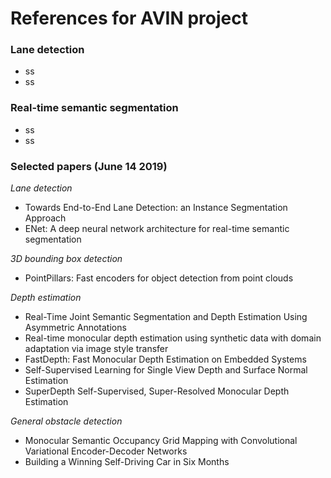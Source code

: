 # References for AVIN project

### Lane detection
- ss
- ss


### Real-time semantic segmentation
- ss
- ss



### Selected papers (June 14 2019)
*Lane detection*
- Towards End-to-End Lane Detection: an Instance Segmentation Approach
- ENet: A deep neural network architecture for real-time semantic segmentation

*3D bounding box detection*
- PointPillars: Fast encoders for object detection from point clouds

*Depth estimation*
- Real-Time Joint Semantic Segmentation and Depth Estimation Using Asymmetric Annotations
- Real-time monocular depth estimation using synthetic data with domain adaptation via image style transfer
- FastDepth: Fast Monocular Depth Estimation on Embedded Systems
- Self-Supervised Learning for Single View Depth and Surface Normal Estimation
- SuperDepth Self-Supervised, Super-Resolved Monocular Depth Estimation

*General obstacle detection*
- Monocular Semantic Occupancy Grid Mapping with Convolutional Variational Encoder-Decoder Networks
- Building a Winning Self-Driving Car in Six Months


